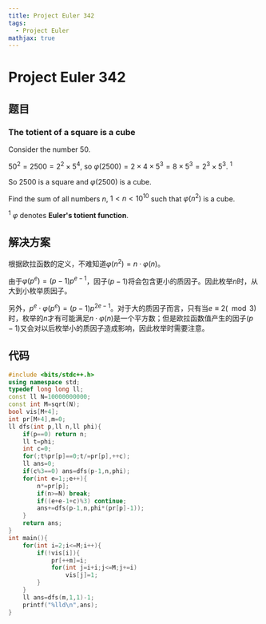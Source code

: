 ```yaml
---
title: Project Euler 342
tags:
  - Project Euler
mathjax: true
---
```

<escape><!-- more --></escape>
    
# Project Euler 342
## 题目
### The totient of a square is a cube



Consider the number $50$.

$50^2 = 2500 = 2^2 \times 5^4$, so $\varphi(2500) = 2 \times 4 \times 5^3 = 8 \times 5^3 = 2^3 \times 5^3. \ ^1$

So $2500$ is a square and  $\varphi(2500)$ is a cube.


Find the sum of all numbers $n$, $1 < n < 10^{10}$ such that $\varphi(n^2)$ is a cube.


$^1\ \varphi$ denotes **Euler's totient function**.






## 解决方案

根据欧拉函数的定义，不难知道$\varphi(n^2)=n\cdot\varphi(n)$。

由于$\varphi(p^e)=(p-1)p^{e-1}$，因子$(p-1)$将会包含更小的质因子。因此枚举$n$时，从大到小枚举质因子。

另外，$p^e\cdot \varphi(p^e)=(p-1)p^{2e-1}$。对于大的质因子而言，只有当$e\equiv2(\mod3)$时，枚举的$n$才有可能满足$n\cdot \varphi(n)$是一个平方数；但是欧拉函数值产生的因子$(p-1)$又会对以后枚举小的质因子造成影响，因此枚举时需要注意。

## 代码


```C++
#include <bits/stdc++.h>
using namespace std;
typedef long long ll;
const ll N=10000000000;
const int M=sqrt(N);
bool vis[M+4];
int pr[M+4],m=0;
ll dfs(int p,ll n,ll phi){
    if(p==0) return n;
    ll t=phi;
    int c=0;
    for(;t%pr[p]==0;t/=pr[p],++c);
    ll ans=0;
    if(c%3==0) ans=dfs(p-1,n,phi);
    for(int e=1;;e++){
        n*=pr[p];
        if(n>=N) break;
        if((e+e-1+c)%3) continue;
        ans+=dfs(p-1,n,phi*(pr[p]-1));
    }
    return ans;
}
int main(){
    for(int i=2;i<=M;i++){
        if(!vis[i]){
            pr[++m]=i;
            for(int j=i+i;j<=M;j+=i)
                vis[j]=1;
        }
    }
    ll ans=dfs(m,1,1)-1;
    printf("%lld\n",ans);
}

```